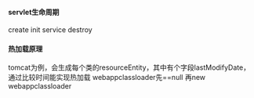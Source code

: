 #### servlet生命周期

create init service destroy

#### 热加载原理

tomcat为例，会生成每个类的resourceEntity，其中有个字段lastModifyDate，通过比较时间能实现热加载 webappclassloader先==null 再new webappclassloader